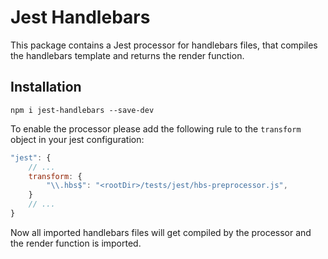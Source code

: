 # Jest Handlebars
This package contains a Jest processor for handlebars files, that compiles the handlebars template and returns the render function.

## Installation
```
npm i jest-handlebars --save-dev
```

To enable the processor please add the following rule to the `transform` object in your jest configuration:

```js
"jest": {
    // ...
    transform: {
        "\\.hbs$": "<rootDir>/tests/jest/hbs-preprocessor.js",
    }
    // ...
}
```

Now all imported handlebars files will get compiled by the processor and the render function is imported.